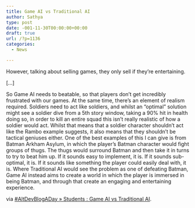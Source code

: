 ```yaml
---
title: Game AI vs Traditional AI
author: Sathya
type: post
date: -001-11-30T00:00:00+00:00
draft: true
url: /?p=1136
categories:
  - News

---
```

However, talking about selling games, they only sell if they’re entertaining.

[&#8230;]

So Game AI needs to beatable, so that players don’t get incredibly frustrated with our games. At the same time, there’s an element of realism required. Soldiers need to act like soldiers, and whilst an “optimal” solution might see a soldier dive from a 5th story window, taking a 90% hit in health doing so, in order to kill an entire squad this isn’t really realistic of how a soldier would act. Whilst that means that a soldier character shouldn’t act like the Rambo example suggests, it also means that they shouldn’t be tactical geniuses either. One of the best examples of this I can give is from Batman Arkham Asylum, in which the player’s Batman character would fight groups of thugs. The thugs would surround Batman and then take it in turns to try to beat him up. If it sounds easy to implement, it is. If it sounds sub-optimal, it is. If it sounds like something the player could easily deal with, it is. Where Traditional AI would see the problem as one of defeating Batman, Game AI instead aims to create a world in which the player is immersed in being Batman, and through that create an engaging and entertaining experience.

via [#AltDevBlogADay » Students : Game AI vs Traditional AI][1].

 [1]: https://www.altdevblogaday.com/2011/07/11/students-game-ai-vs-traditional-ai/
